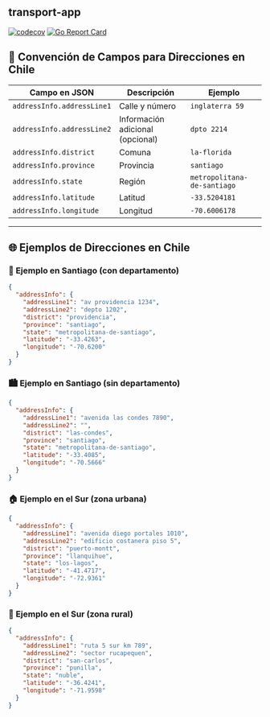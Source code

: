 ## transport-app

[![codecov](https://codecov.io/gh/Ignaciojeria/transport-app/branch/main/graph/badge.svg)](https://codecov.io/gh/Ignaciojeria/transport-app) [![Go Report Card](https://goreportcard.com/badge/github.com/Ignaciojeria/transport-app)](https://goreportcard.com/report/github.com/Ignaciojeria/transport-app)

## 📌 Convención de Campos para Direcciones en Chile

| Campo en JSON                | Descripción                      | Ejemplo                       |
| ---------------------------- | --------------------------------- | ----------------------------- |
| `addressInfo.addressLine1` | Calle y número                   | `inglaterra 59`             |
| `addressInfo.addressLine2` | Información adicional (opcional) | `dpto 2214`                 |
| `addressInfo.district`     | Comuna                            | `la-florida`                |
| `addressInfo.province`     | Provincia                         | `santiago`                  |
| `addressInfo.state`        | Región                           | `metropolitana-de-santiago` |
| `addressInfo.latitude`     | Latitud                           | `-33.5204181`               |
| `addressInfo.longitude`    | Longitud                          | `-70.6006178`               |

---

## 🌐 Ejemplos de Direcciones en Chile

### 🏢 Ejemplo en Santiago (con departamento)

```json
{
  "addressInfo": {
    "addressLine1": "av providencia 1234",
    "addressLine2": "depto 1202",
    "district": "providencia",
    "province": "santiago",
    "state": "metropolitana-de-santiago",
    "latitude": "-33.4263",
    "longitude": "-70.6200"
  }
}
```

### 🏙️ Ejemplo en Santiago (sin departamento)

```json
{
  "addressInfo": {
    "addressLine1": "avenida las condes 7890",
    "addressLine2": "",
    "district": "las-condes",
    "province": "santiago",
    "state": "metropolitana-de-santiago",
    "latitude": "-33.4085",
    "longitude": "-70.5666"
  }
}
```

### 🏠 Ejemplo en el Sur (zona urbana)

```json
{
  "addressInfo": {
    "addressLine1": "avenida diego portales 1010",
    "addressLine2": "edificio costanera piso 5",
    "district": "puerto-montt",
    "province": "llanquihue",
    "state": "los-lagos",
    "latitude": "-41.4717",
    "longitude": "-72.9361"
  }
}
```

### 🌿 Ejemplo en el Sur (zona rural)

```json
{
  "addressInfo": {
    "addressLine1": "ruta 5 sur km 789",
    "addressLine2": "sector rucapequen",
    "district": "san-carlos",
    "province": "punilla",
    "state": "nuble",
    "latitude": "-36.4241",
    "longitude": "-71.9598"
  }
}
```
